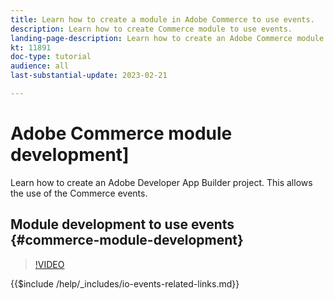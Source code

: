 ```yaml
---
title: Learn how to create a module in Adobe Commerce to use events.
description: Learn how to create Commerce module to use events.
landing-page-description: Learn how to create an Adobe Commerce module to use events.
kt: 11891
doc-type: tutorial
audience: all
last-substantial-update: 2023-02-21

---
```


# Adobe Commerce module development]

Learn how to create an Adobe Developer App Builder project. This allows the use of the Commerce events.


## Module development to use events {#commerce-module-development}

>[!VIDEO](https://video.tv.adobe.com/v/3415802)

{{$include /help/_includes/io-events-related-links.md}}
